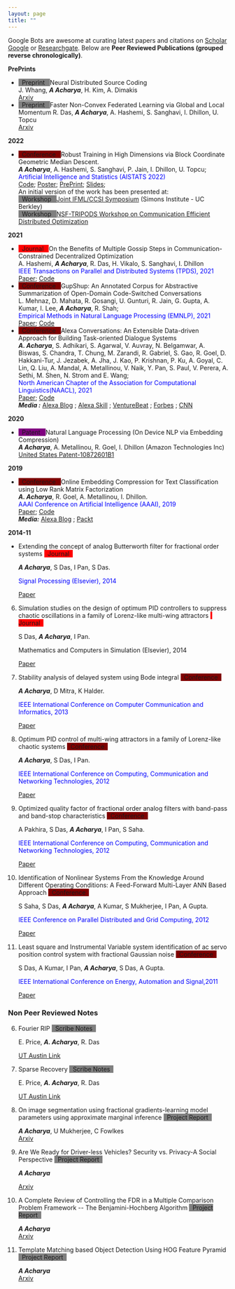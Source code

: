 ```yaml
---
layout: page
title: "" 
---
```

Google Bots are awesome at curating latest papers and citations on [Scholar Google](https://scholar.google.co.in/citations?hl=en&user=uBmgGMAAAAAJ) 
or [Researchgate](https://www.researchgate.net/profile/Anish_Acharya2). Below are
**Peer Reviewed Publications (grouped reverse chronologically)**. 
    
**PrePrints**
- <span style="background-color: gray"> &nbsp; Preprint &nbsp; </span> Neural Distributed Source Coding   
   J. Whang, ***A Acharya***, H. Kim, A. Dimakis   
   [Arxiv](https://arxiv.org/abs/2106.02797.pdf)
- <span style="background-color: gray"> &nbsp; Preprint &nbsp; </span> Faster Non-Convex Federated Learning via Global and  Local Momentum
   R. Das, ***A Acharya***, A. Hashemi, S. Sanghavi, I. Dhillon, U. Topcu      
   [Arxiv](https://arxiv.org/abs/2012.04061)
  
**2022**
- <span style="background-color: maroon"> &nbsp; Conference &nbsp; </span> 
   Robust Training in High Dimensions via Block Coordinate Geometric Median Descent.   
  ***A Acharya***, A. Hashemi, S. Sanghavi, P. Jain, I. Dhillon, U. Topcu;   
  <span style="color:blue">Artificial Intelligence and Statistics (AISTATS 2022) </span>   
   [Code](https://github.com/anishacharya/BGMD);
   [Poster](https://github.com/anishacharya/BGMD/blob/main/BGMD_Simons.pdf);
   [PrePrint](https://arxiv.org/pdf/2106.08882.pdf); 
   [Slides](https://github.com/anishacharya/BGMD/blob/main/BgmD_slides.pdf);         
   An initial version of the work has been presented at:       
   <span style="background-color: gray"> &nbsp; Workshop &nbsp; </span> 
  [Joint IFML/CCSI Symposium](https://simons.berkeley.edu/workshops/joint-ifmlccsi-symposium)
   (Simons Institute - UC Berkley)       
   <span style="background-color: gray"> &nbsp; Workshop &nbsp; </span> 
  [NSF-TRIPODS Workshop on Communication Efficient Distributed Optimization](https://sites.google.com/ucsd.edu/cedo/)
   
**2021**
- <span style="background-color: red"> &nbsp; Journal &nbsp; </span> 
   On the Benefits of Multiple Gossip Steps in Communication-Constrained Decentralized Optimization   
   A. Hashemi, ***A Acharya***, R. Das, H. Vikalo, S. Sanghavi, I. Dhillon      
   <span style="color:blue">IEEE Transactions on Parallel and Distributed Systems (TPDS), 2021 </span>   
   [Paper](https://ieeexplore.ieee.org/stamp/stamp.jsp?arnumber=9664349); 
   [Code](https://github.com/anishacharya/DeLiCoCo)
- <span style="background-color: maroon"> &nbsp; Conference &nbsp; </span>
    GupShup: An Annotated Corpus for Abstractive Summarization of Open-Domain Code-Switched Conversations    
   L. Mehnaz, D. Mahata, R. Gosangi, U. Gunturi, R. Jain, G. Gupta, A. Kumar, I. Lee, ***A Acharya***,  R. Shah;    
   <span style="color:blue">Empirical Methods in Natural Language Processing (EMNLP), 2021</span>    
   [Paper](https://aclanthology.org/2021.emnlp-main.499/);
   [Code](https://github.com/midas-research/gupshup)
- <span style="background-color: maroon"> &nbsp; Conference &nbsp; </span> 
   Alexa Conversations: An Extensible Data-driven Approach for Building Task-oriented Dialogue Systems   
   ***A. Acharya***, S. Adhikari, S. Agarwal, V. Auvray, N. Belgamwar, A. Biswas, S. Chandra, T. Chung, M. Zarandi, 
   R. Gabriel, S. Gao, R. Goel, D. Hakkani-Tur, J. Jezabek, A. Jha, J. Kao, P. Krishnan, P. Ku, A. Goyal, C. Lin, 
   Q. Liu, A. Mandal, A. Metallinou, V. Naik, Y. Pan, S. Paul, V. Perera, A. Sethi, M. Shen, N. Strom and E. Wang;    
   <span style="color:blue">North American Chapter of the Association for Computational Linguistics(NAACL), 2021</span>   
   [Paper](https://www.aclweb.org/anthology/2021.naacl-demos.15/);
   [Code](https://developer.amazon.com/en-US/docs/alexa/conversations/about-alexa-conversations.html)       
   ***Media :*** 
   [Alexa Blog](https://www.amazon.science/blog/amazon-unveils-novel-alexa-dialog-modeling-for-natural-cross-skill-conversations) ; 
   [Alexa Skill](https://developer.amazon.com/en-US/docs/alexa/conversations/about-alexa-conversations.html) ;
   [VentureBeat](https://www.youtube.com/watch?v=hEIjCF-KaRY) ;
   [Forbes](https://www.forbes.com/sites/cognitiveworld/2019/06/12/amazon-advances-conversational-applications/?sh=443c78197d26) ;
   [CNN](https://www.cnn.com/2020/09/25/tech/amazon-alexa-conversational-ai/index.html)
   
**2020**
- <span style="background-color: purple"> &nbsp; Patent &nbsp; </span>
   Natural Language Processing (On Device NLP via Embedding Compression)    
   ***A Acharya***, A. Metallinou, R. Goel, I. Dhillon (Amazon Technologies Inc)   
   [United States Patent-10872601B1](https://patents.google.com/patent/US10872601B1/en)

**2019**
- <span style="background-color: maroon"> &nbsp; Conference &nbsp; </span>
  Online Embedding Compression for Text Classification using Low Rank Matrix Factorization   
   ***A. Acharya***, R. Goel, A. Metallinou, I. Dhillon.   
   <span style="color:blue">AAAI Conference on Artificial Intelligence (AAAI), 2019</span>   
   [Paper](https://ojs.aaai.org/index.php/AAAI/article/view/4578);
   [Code](https://github.com/anishacharya/Online-Embedding-Compression-AAAI-2019)   
   ***Media:*** 
   [Alexa Blog](https://www.amazon.science/blog/new-method-for-compressing-neural-networks-better-preserves-accuracy) ;
   [Packt](https://hub.packtpub.com/amazon-alexa-ai-researchers-develop-new-method-to-compress-neural-networks-and-preserves-accuracy-of-system/)
   

**2014-11**
- Extending the concept of analog Butterworth filter for fractional order systems
   <span style="background-color: red"> &nbsp; Journal &nbsp; </span>
   
   ***A Acharya***, S Das, I Pan, S Das.  
   
   <span style="color:blue">Signal Processing (Elsevier), 2014</span>
   
   [Paper](https://www.sciencedirect.com/science/article/abs/pii/S0165168413002910)

6. Simulation studies on the design of optimum PID controllers to suppress chaotic oscillations in a 
   family of Lorenz-like multi-wing attractors
   <span style="background-color: red"> &nbsp; Journal &nbsp; </span>
   
   S Das, ***A Acharya***, I Pan. <span style="color:blue"> 
   
   Mathematics and Computers in Simulation (Elsevier), 2014</span>
   
   [Paper](https://www.sciencedirect.com/science/article/abs/pii/S0378475414000469)

5. Stability analysis of delayed system using Bode integral
   <span style="background-color: maroon"> &nbsp; Conference &nbsp; </span>
   
   ***A Acharya***, D Mitra, K Halder. 
   
   <span style="color:blue"> IEEE International Conference on Computer 
   Communication and Informatics, 2013</span>
   
   [Paper](https://ieeexplore.ieee.org/abstract/document/6466311)   


4. Optimum PID control of multi-wing attractors in a family of Lorenz-like chaotic systems
   <span style="background-color: maroon"> &nbsp; Conference &nbsp; </span> 
   
   ***A Acharya***, S Das, I Pan.  
   
   <span style="color:blue"> IEEE International Conference on Computing, Communication and Networking 
   Technologies, 2012</span>
   
   [Paper](https://ieeexplore.ieee.org/abstract/document/6396002)
   

3. Optimized quality factor of fractional order analog filters with band-pass and band-stop characteristics
   <span style="background-color: maroon"> &nbsp; Conference &nbsp; </span>
   
   A Pakhira, S Das, ***A Acharya***, I Pan, S Saha.  
   
   <span style="color:blue"> IEEE International Conference on Computing, 
   Communication and Networking Technologies, 2012</span>
   
   [Paper](https://ieeexplore.ieee.org/abstract/document/6396000)


2. Identification of Nonlinear Systems From the Knowledge Around Different Operating Conditions: 
   A Feed-Forward Multi-Layer ANN Based Approach
   <span style="background-color: maroon"> &nbsp; Conference &nbsp; </span>
   
   S Saha, S Das, ***A Acharya***, A Kumar, S Mukherjee, I Pan, A Gupta. 
   
   <span style="color:blue">IEEE Conference on Parallel Distributed and Grid Computing, 2012</span>
   
   [Paper](https://ieeexplore.ieee.org/abstract/document/6449856)
   

1. Least square and Instrumental Variable system identification of ac servo position control 
   system with fractional Gaussian noise
   <span style="background-color: maroon"> &nbsp; Conference &nbsp; </span>
   
   S Das, A Kumar, I Pan, ***A Acharya***, S Das, A Gupta. 
   
   <span style="color:blue"> IEEE International Conference on Energy, Automation and Signal,2011</span>
   
   [Paper](https://ieeexplore.ieee.org/abstract/document/6147165)
   

### Non Peer Reviewed Notes 
6. Fourier RIP 
   <span style="background-color: gray"> &nbsp; Scribe Notes &nbsp; </span> 
   
   E. Price, ***A. Acharya***, R. Das
   
   [UT Austin Link](https://www.cs.utexas.edu/~ecprice/courses/sublinear/scribe/lec18.pdf)


5. Sparse Recovery
   <span style="background-color: gray"> &nbsp; Scribe Notes &nbsp; </span>
   
   E. Price, ***A. Acharya***, R. Das
   
   [UT Austin Link](https://www.cs.utexas.edu/~ecprice/courses/sublinear/scribe/lec15.pdf)
   

4. On image segmentation using fractional gradients-learning model parameters using approximate marginal inference
   <span style="background-color: gray"> &nbsp; Project Report &nbsp; </span>

   ***A Acharya***, U Mukherjee, C Fowlkes      
   [Arxiv](https://arxiv.org/abs/1605.02240)
   
3. Are We Ready for Driver-less Vehicles? Security vs. Privacy-A Social Perspective
   <span style="background-color: gray"> &nbsp; Project Report &nbsp; </span>
   
   ***A Acharya***
   
   [Arxiv](https://arxiv.org/abs/1412.5207)
   

2. A Complete Review of Controlling the FDR in a Multiple Comparison Problem Framework 
   -- The Benjamini-Hochberg Algorithm
   <span style="background-color: gray"> &nbsp; Project Report &nbsp; </span>
   
   ***A Acharya***   
   [Arxiv](https://arxiv.org/abs/1406.7117)
   

1. Template Matching based Object Detection Using HOG Feature Pyramid
   <span style="background-color: gray"> &nbsp; Project Report &nbsp; </span>
   
   ***A Acharya***   
   [Arxiv](https://arxiv.org/abs/1406.7120)